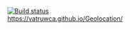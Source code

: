 [![Build status](https://ci.appveyor.com/api/projects/status/okxhimcdoy8955ib?svg=true)](https://ci.appveyor.com/project/vatruwca/geolocation)  
https://vatruwca.github.io/Geolocation/
